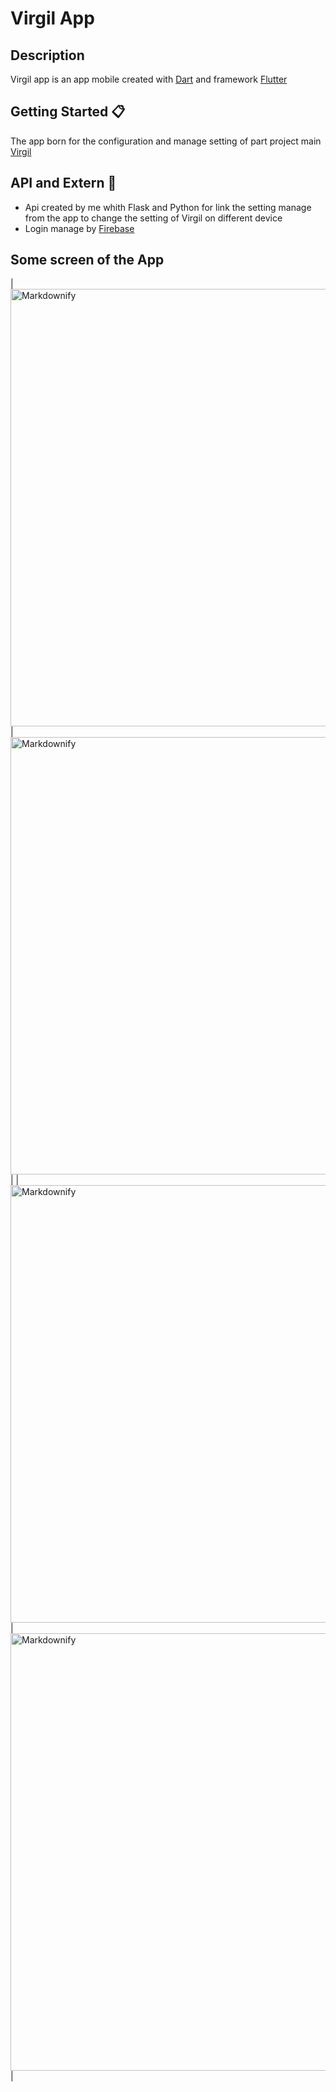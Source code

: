 # Virgil App

## Description
Virgil app is an app mobile created with [Dart](https://dart.dev/) and framework [Flutter](https://flutter.dev/)

## Getting Started 📋
The app born for the configuration and manage setting of part project main [Virgil](https://github.com/Retr0100/ProjectVirgil) 

## API and Extern 💸
- Api created by me whith Flask and Python for link the setting manage from the app to change the setting of Virgil on different device
- Login manage by [Firebase](https://firebase.google.com/products/)

## Some screen of the App


|<img src="/asset/Screen1.png" alt="Markdownify" width ="700px" > | <img src="/asset/screen3.png" alt="Markdownify" width ="700px" >|
|<img src="/asset/screen2.png" alt="Markdownify" width ="700px" > | <img src="/asset/screen4.png" alt="Markdownify" width ="700px" >|



